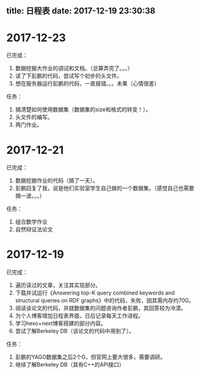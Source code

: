 title: 日程表
date: 2017-12-19 23:30:38
---
# 2017-12-23
已完成：
1. 数据挖掘大作业的调试和文档。（总算弄完了。。。）
2. 读了下彭鹏的代码，尝试写个初步的头文件。
3. 想在服务器运行彭鹏的代码，一直报错。。。未果（心情很差）

任务：
1. 搞清楚如何使用数据集（数据集的size和格式的转变！）。
2. 头文件的编写。
3. 两门作业。


# 2017-12-21
已完成：
1. 数据挖掘作业的代码（搞了一天）。
2. 彭鹏回复了我，说是他们实验室学生自己做的一个数据集。（感觉自己也需要搞一波。。。）

任务：
1. 组合数学作业
2. 自然辩证法论文


# 2017-12-19
已完成：
1. 遍历读过的文章，关注其实现部分。
2. 下载并试运行《Answering top-K query combined keywords and structural queries on RDF graphs》中的代码，失败，因其需内存约70G。
3. 阅读该论文的代码，并就数据集的问题咨询作者彭鹏，其回答较为冷漠。
4. 为个人博客增加日程表界面，日后记录每天工作进程。
5. 学习hexo+next博客搭建的部分内容。
6. 尝试了解Berkeley DB（该论文的代码中用到了）。

任务：
1. 彭鹏的YAGO数据集之后2个G，但官网上要大很多，需要调研。
2. 继续了解Berkeley DB（其有C++的API接口）